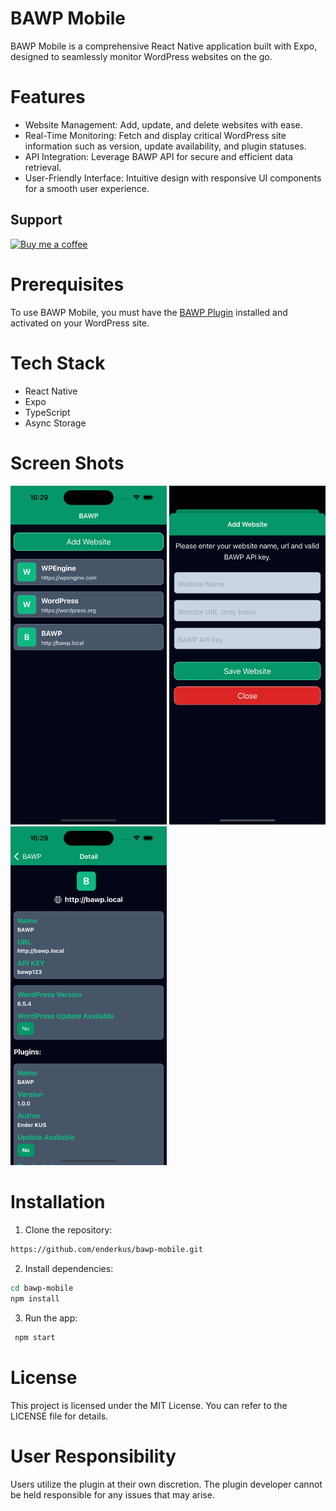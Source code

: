 # BAWP Mobile

BAWP Mobile is a comprehensive React Native application built with Expo, designed to seamlessly  monitor WordPress websites on the go.

# Features

- Website Management: Add, update, and delete websites with ease.
- Real-Time Monitoring: Fetch and display critical WordPress site information such as version, update availability, and plugin statuses.
- API Integration: Leverage BAWP API for secure and efficient data retrieval.
- User-Friendly Interface: Intuitive design with responsive UI components for a smooth user experience.

## Support

[<img src="https://user-images.githubusercontent.com/1286821/181085373-12eee197-187a-4438-90fe-571ac6d68900.png" alt="Buy me a coffee" width="200" />](https://www.buymeacoffee.com/coderb)

# Prerequisites

To use BAWP Mobile, you must have the [BAWP Plugin](https://github.com/enderkus/bawp) installed and activated on your WordPress site. 

# Tech Stack

- React Native
- Expo
- TypeScript
- Async Storage

# Screen Shots

<img src="https://raw.githubusercontent.com/enderkus/bawp-mobile/main/screenshots/home-screen.png" width="250px">
<img src="https://raw.githubusercontent.com/enderkus/bawp-mobile/main/screenshots/add-website.png" width="250px">
<img src="https://raw.githubusercontent.com/enderkus/bawp-mobile/main/screenshots/detail-screen.png" width="250px">




# Installation
 1. Clone the repository:

 ```bash 
 https://github.com/enderkus/bawp-mobile.git 
 ```

2. Install dependencies:

 ```bash
 cd bawp-mobile
 npm install
```

3. Run the app:

```bash
 npm start
```

# License

This project is licensed under the MIT License. You can refer to the LICENSE file for details.

# User Responsibility

Users utilize the plugin at their own discretion. The plugin developer cannot be held responsible for any issues that may arise.